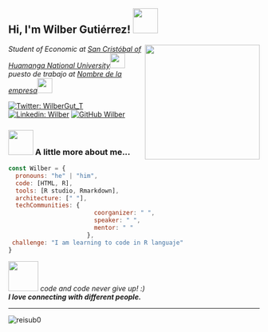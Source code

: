 

<h2> Hi, I'm Wilber Gutiérrez! <img src="https://cdn-icons.flaticon.com/png/512/3001/premium/3001758.png?token=exp=1649006910~hmac=4bb33092439e26664b9e57d91dd9d705" width="50"></h2>

<img align='right' src="https://cdn-icons.flaticon.com/png/512/1144/premium/1144760.png?token=exp=1649011335~hmac=dea01676116b2a1790c242b96d9f1b67" width="230">
<p><em>Student of Economic at <a href="https://www.unsch.edu.pe/">San Cristóbal of Huamanga National University</a><img src="https://cdn-icons-png.flaticon.com/512/1344/1344761.png" width="30"></br> puesto de trabajo at <a href="link del sitio web"> Nombre de la empresa</a><img src="https://cdn-icons.flaticon.com/png/512/3150/premium/3150521.png?token=exp=1649007393~hmac=33d35db0d17242a80bb68f649d4ee806" width="30"> 
</em></p>

[![Twitter: WilberGut_T](https://img.shields.io/twitter/follow/WilberGut_T?style=social)](https://twitter.com/WilberGut_T)
[![Linkedin: Wilber](https://img.shields.io/badge/-Wilber-blue?style=flat-square&logo=Linkedin&logoColor=white&link=https://www.linkedin.com/in/Wilber/)](https://www.linkedin.com/in/Wilber/)
[![GitHub Wilber](https://img.shields.io/github/followers/WilberGutierrezT?label=follow&style=social)](https://github.com/WilberGutierrezT)


### <img src="https://cdn-icons-png.flaticon.com/512/7162/7162937.png" width="50"> A little more about me...  

```javascript
const Wilber = {
  pronouns: "he" | "him",
  code: [HTML, R],
  tools: [R studio, Rmarkdown],
  architecture: [" "],
  techCommunities: {
                        coorganizer: " ",
                        speaker: " ",
                        mentor: " "
                      },
 challenge: "I am learning to code in R languaje"
}
```

<img src="https://cdn-icons-png.flaticon.com/512/1535/1535004.png" width="60"> <em> code and code never give up!</b> :)  
<b>I love connecting with different people.</b></em>

---

<p align="left">
  <img src="https://github-readme-stats.vercel.app/api?username=WilberGutierrezT&show_icons=true" alt="reisub0" /> 

</p>
<p align="left"> </p>

